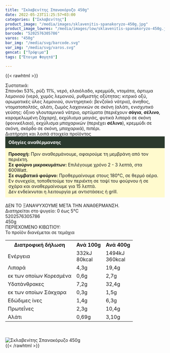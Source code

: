 ```yaml
---
title: "Σκλαβενίτης Σπανακόρυζο 450g"
date: 2022-05-23T11:25:57+03:00
categories: ["Σκλαβενίτης"]
product_image: "/media/images/sklavenitis-spanakoryzo-450g.jpg"
product_image_lowres: "/media/images/low/sklavenitis-spanakoryzo-450g.jpg"
barcode: "5202576305786"
varos: "450g"
bar_img: "/media/svg/barcode.svg"
var_img: "/media/svg/varos.svg"
gencat: ["Τρόφιμα"]
tags: ["Έτοιμα Φαγητά"]

---
```

{{< rawhtml >}}

<div class="sload616"><div class="product"><div id="sistatika">Συστατικά:</div><div class="alltext">Σπανάκι 53%, ρύζι 11%, νερό, ελαιόλαδο, κρεμμύδι, ντομάτα, άρτυμα λεμονιού (νερό, χυμός λεμονιού, ρυθμιστής οξύτητας: κιτρικό οξύ, αρωματικές ύλες λεμονιού, συντηρητικό: βενζοϊκό νάτριο), άνηθος, ντοματοπολτός, αλάτι, ζωμός λαχανικών σε σκόνη (αλάτι, ενισχυτικό γεύσης: όξινο γλουταμινικό νάτριο, αρτύματα (περιέχουν <b>σόγια</b>, <b>σέλινο</b>, καραμελωμένη ζάχαρη), εκχύλισμα μαγιάς, φυτικά λιπαρά σε σκόνη (φοινικέλαιο), εκχύλισμα μπαχαρικών (περιέχει <b>σέλινο</b>), κρεμμύδι σε σκόνη, σκόρδο σε σκόνη, μπαχαρικά), πιπέρι.</div><div id="loipa">Διατήρηση και λοιπά στοιχεία προϊόντος</div><div class="alltext"><div style="background:#2b3a2d;padding:10px;color:#fff"><b>Οδηγίες αναθέρμανσης</b></div><div style="background:#ffface;padding:10px;"><b>Προσοχή:</b> Πριν αναθερμάνουμε, αφαιρούμε τη μεμβράνη από τον περιέκτη.<br><b>Σε φούρνο μικροκυμάτων:</b> Επιλέγουμε χρόνο 2 - 3 λεπτά, στα 600Watt.<br><b>Σε συμβατικό φούρνο:</b> Προθερμαίνουμε στους 180°C, σε θερμό αέρα. Εν συνεχεία, τοποθετούμε τον περιέκτη σε ταψί του φούρνου ή σε σχάρα και αναθερμαίνουμε για 15 λεπτά.<br>Δεν ενδείκνυται η λειτουργία με αντιστάσεις ή grill.</div><br>ΔΕΝ ΤΟ ΞΑΝΑΨΥΧΟΥΜΕ ΜΕΤΑ ΤΗΝ ΑΝΑΘΕΡΜΑΝΣΗ.<br>Διατηρείται στο ψυγείο: 0 έως 5°C<br></div><div id="barcode"><div id="barimage1"></div><span id="bartext">5202576305786</span></div><div id="varos"><div id="varosimage1"></div><span id="varostext">450g</span></div><div id="kivotio">ΠΕΡΙΕΧΟΜΕΝΟ ΚΙΒΩΤΙΟΥ:<br>Το προϊόν διανέμεται σε τεμάχια</div><div class="tabout"><table id="diatable"><tbody><tr><th>Διατροφική δήλωση</th><th>Ανά 100g</th><th>Ανά 400g</th></tr><tr><td class="texr2">Ενέργεια</td><td class="texr">332kJ<br>80kcal</td><td class="texr">1494kJ<br>360kcal</td></tr><tr><td class="texr2">Λιπαρά</td><td class="texr">4,3g</td><td class="texr">19,4g</td></tr><tr><td class="gray">εκ των οποίων Κορεσµένα</td><td class="gray2">0,6g</td><td class="gray2">2,7g</td></tr><tr><td class="texr2">Yδατάνθρακες</td><td class="texr">7,2g</td><td class="texr">32,4g</td></tr><tr><td class="gray">εκ των οποίων Σάκχαρα</td><td class="gray2">0,3g</td><td class="gray2">1,5g</td></tr><tr><td class="texr2">Eδώδιμες ίνες</td><td class="texr">1,4g</td><td class="texr">6,3g</td></tr><tr><td class="texr2">Πρωτεΐνες</td><td class="texr">2,3g</td><td class="texr">10,4g</td></tr><tr><td class="texr2">Αλάτι</td><td class="texr">0,69g</td><td class="texr">3,10g</td></tr></tbody></table></div><br><br><div class="pimg"><img alt="Σκλαβενίτης Σπανακόρυζο 450g" title="Σκλαβενίτης Σπανακόρυζο 450g" src="/media/images/sklavenitis-spanakoryzo-450g.jpg"></div></div></div>
{{< /rawhtml >}}


